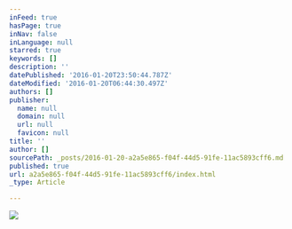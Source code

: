 ```yaml
---
inFeed: true
hasPage: true
inNav: false
inLanguage: null
starred: true
keywords: []
description: ''
datePublished: '2016-01-20T23:50:44.787Z'
dateModified: '2016-01-20T06:44:30.497Z'
authors: []
publisher:
  name: null
  domain: null
  url: null
  favicon: null
title: ''
author: []
sourcePath: _posts/2016-01-20-a2a5e865-f04f-44d5-91fe-11ac5893cff6.md
published: true
url: a2a5e865-f04f-44d5-91fe-11ac5893cff6/index.html
_type: Article

---
```

![](https://the-grid-user-content.s3-us-west-2.amazonaws.com/5ba642ee-f372-435f-817b-630671484c0e.jpg)